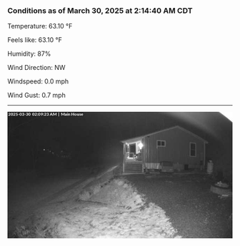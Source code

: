 ### Conditions as of March 30, 2025 at 2:14:40 AM CDT 

Temperature: 63.10 &deg;F

Feels like: 63.10 &deg;F

Humidity: 87%

Wind Direction: NW

Windspeed: 0.0 mph

Wind Gust: 0.7 mph

---

<img src="./images/latest.jpeg"/>

